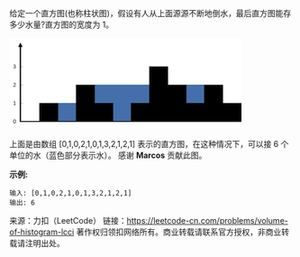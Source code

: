 给定一个直方图(也称柱状图)，假设有人从上面源源不断地倒水，最后直方图能存多少水量?直方图的宽度为 1。

![img](17_21_1.png)

上面是由数组 [0,1,0,2,1,0,1,3,2,1,2,1] 表示的直方图，在这种情况下，可以接 6 个单位的水（蓝色部分表示水）。 感谢 **Marcos** 贡献此图。

**示例:**
```
输入: [0,1,0,2,1,0,1,3,2,1,2,1]
输出: 6
```
来源：力扣（LeetCode）
链接：https://leetcode-cn.com/problems/volume-of-histogram-lcci
著作权归领扣网络所有。商业转载请联系官方授权，非商业转载请注明出处。